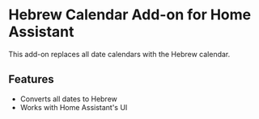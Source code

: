 # Hebrew Calendar Add-on for Home Assistant

This add-on replaces all date calendars with the Hebrew calendar.

## Features
- Converts all dates to Hebrew
- Works with Home Assistant's UI
